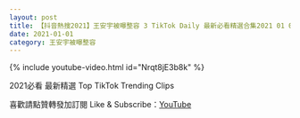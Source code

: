 ```yaml
---
layout: post
title: 【抖音熱搜2021】王安宇被曝整容 3 TikTok Daily 最新必看精選合集2021 01 01
date: 2021-01-01
category: 王安宇被曝整容
---
```


{% include youtube-video.html id="Nrqt8jE3b8k" %}

2021必看 最新精選 Top TikTok Trending Clips

喜歡請點贊轉發加訂閱 Like & Subscribe：[YouTube](https://www.youtube.com/channel/UCAoR7VcanIPd04uEq_GIylA/videos)

